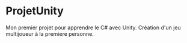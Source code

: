 # ProjetUnity

Mon premier projet pour apprendre le C# avec Unity.
Création d'un jeu multijoueur à la premiere personne.
